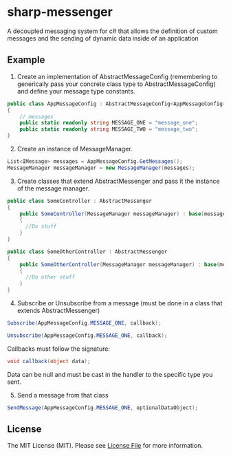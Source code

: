 # sharp-messenger

A decoupled messaging system for c# that allows the definition of custom messages and the sending of dynamic data inside of an application


## Example

1. Create an implementation of AbstractMessageConfig (remembering to generically pass your concrete class type to AbstractMessageConfig) 
and define your message type constants.

  ```csharp
  public class AppMessageConfig : AbstractMessageConfig<AppMessageConfig> 
  {
	  // messages
	  public static readonly string MESSAGE_ONE = "message_one";
	  public static readonly string MESSAGE_TWO = "message_two";
  }
  ```

2. Create an instance of MessageManager. 

  ```csharp
  List<IMessage> messages = AppMessageConfig.GetMessages();
  MessageManager messageManager = new MessageManager(messages);
  ```

3. Create classes that extend AbstractMessenger and pass it the instance of the message manager.

  ```csharp
  public class SomeController : AbstractMessenger
  {
	  public SomeController(MessageManager messageManager) : base(messageManager)
	  {
	    //Do stuff
	  }
  }
  
  public class SomeOtherController : AbstractMessenger
  {
	  public SomeOtherController(MessageManager messageManager) : base(messageManager)
	  {
	    //Do other stuff
	  }
  }
  ```
4. Subscribe or Unsubscribe from a message (must be done in a class that extends AbstractMessenger)

  ```csharp
  Subscribe(AppMessageConfig.MESSAGE_ONE, callback);
  
  Unsubscribe(AppMessageConfig.MESSAGE_ONE, callback);
  ```  
 
  Callbacks must follow the signature:
  
  ```csharp
  void callback(object data);
  ```
  
  Data can be null and must be cast in the handler to the specific type you sent.
  
5. Send a message from that class

  ```csharp
  SendMessage(AppMessageConfig.MESSAGE_ONE, optionalDataObject);
  ```

## License
The MIT License (MIT). Please see [License File](https://github.com/sandyklark/sharp-messenger/blob/master/LICENSE.md) for more information.

